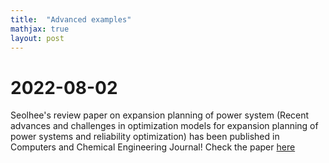 ```yaml
---
title:  "Advanced examples"
mathjax: true
layout: post
---
```


# 2022-08-02
Seolhee's review paper on expansion planning of power system (Recent advances and challenges in optimization models for expansion planning of power systems and reliability optimization) has been published in Computers and Chemical Engineering Journal! Check the paper [here](https://www.sciencedirect.com/science/article/pii/S0098135422002629)
